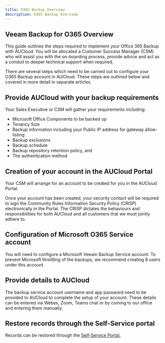```yaml
---
title: O365 Backup Overview
description: O365 Backup Overview
---
```


## Veeam Backup for O365 Overview

This guide outlines the steps required to implement your Office 365 Backup with AUCloud. You will be allocated a Customer Success Manager (CSM) who will assist you with the on-boarding process, provide advice and act as a conduit to deeper technical support when required.

There are several steps which need to be carried out to configure your O365 Backup account in AUCloud. These steps are outlined below and covered in more detail in separate articles.  

## Provide AUCloud with your backup requirements

Your Sales Executive or CSM will gather your requirements including:

- Microsoft Office Components to be backed up
- Tenancy Size
- Backup information including your Public IP address for gateway allow-listing
- Backup exclusions
- Backup schedule
- Backup repository retention policy, and
- The authentication method  

## Creation of your account in the AUCloud Portal

Your CSM will arrange for an account to be created for you in the AUCloud Portal.

Once your account has been created, your security contact will be required to sign the Community Rules Information Security Policy (CRISP) electronically in the Portal. The CRISP dictates the behaviours and responsibilities for both AUCloud and all customers that we must jointly adhere to.  
  
## Configuration of Microsoft O365 Service account

You will need to configure a Microsoft Veeam Backup Service account. To prevent Microsoft throttling of the backups, we recommend creating 8 users under this account.  

## Provide details to AUCloud

The backup service account username and app password need to be provided to AUCloud to complete the setup of your account. These details can be entered via Webex, Zoom, Teams chat or by coming to our office and entering them manually.  

## Restore records through the Self-Service portal

Records can be restored through the [Self-Service Portal.](../../reference_urls.md#veeam-restore-web-address)